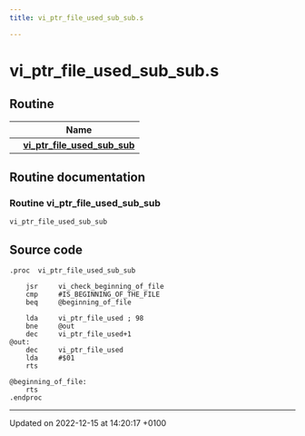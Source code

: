 ```yaml
---
title: vi_ptr_file_used_sub_sub.s

---
```


# vi_ptr_file_used_sub_sub.s



## Routine

|                | Name           |
| -------------- | -------------- |
| | **[vi_ptr_file_used_sub_sub](Files/vi__ptr__file__used__sub__sub_8s.md#Routine-vi-ptr-file-used-sub-sub)** |


## Routine documentation

### Routine vi_ptr_file_used_sub_sub

```ca65
vi_ptr_file_used_sub_sub
```




## Source code

```ca65
.proc  vi_ptr_file_used_sub_sub

    jsr     vi_check_beginning_of_file
    cmp     #IS_BEGINNING_OF_THE_FILE
    beq     @beginning_of_file

    lda     vi_ptr_file_used ; 98
    bne     @out
    dec     vi_ptr_file_used+1
@out:
    dec     vi_ptr_file_used
    lda     #$01
    rts

@beginning_of_file:
    rts
.endproc
```


-------------------------------

Updated on 2022-12-15 at 14:20:17 +0100
